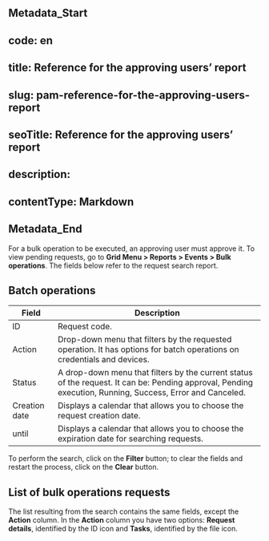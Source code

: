 ## Metadata_Start 
## code: en
## title: Reference for the approving users’ report 
## slug: pam-reference-for-the-approving-users-report 
## seoTitle: Reference for the approving users’ report 
## description:  
## contentType: Markdown 
## Metadata_End
For a bulk operation to be executed, an approving user must approve it. To view pending requests, go to **Grid Menu > Reports > Events > Bulk operations**. The fields below refer to the request search report.

## Batch operations

| Field | Description |
| --- | --- |
| ID | Request code. |
| Action | Drop-down menu that filters by the requested operation. It has options for batch operations on credentials and devices. |
| Status | A drop-down menu that filters by the current status of the request. It can be: Pending approval, Pending execution, Running, Success, Error and Canceled. |
| Creation date | Displays a calendar that allows you to choose the request creation date. |
| until | Displays a calendar that allows you to choose the expiration date for searching requests. |

To perform the search, click on the **Filter** button; to clear the fields and restart the process, click on the **Clear** button.

## List of bulk operations requests

The list resulting from the search contains the same fields, except the **Action** column. In the **Action** column you have two options: **Request details**, identified by the ID icon and **Tasks**, identified by the file icon.